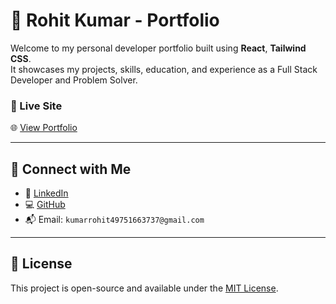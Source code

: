# 💼 Rohit Kumar - Portfolio

Welcome to my personal developer portfolio built using **React**, **Tailwind CSS**.  
It showcases my projects, skills, education, and experience as a Full Stack Developer and Problem Solver.

### 🚀 Live Site
🌐 [View Portfolio](https://portfolio-eight-navy-roo1l5c0wn.vercel.app/)



---

## 📢 Connect with Me

- 🔗 [LinkedIn](https://www.linkedin.com/in/rohit42330b)
- 💻 [GitHub](https://github.com/rohits78)
- 📬 Email: `kumarrohit49751663737@gmail.com`

---

## 📜 License

This project is open-source and available under the [MIT License](LICENSE).


